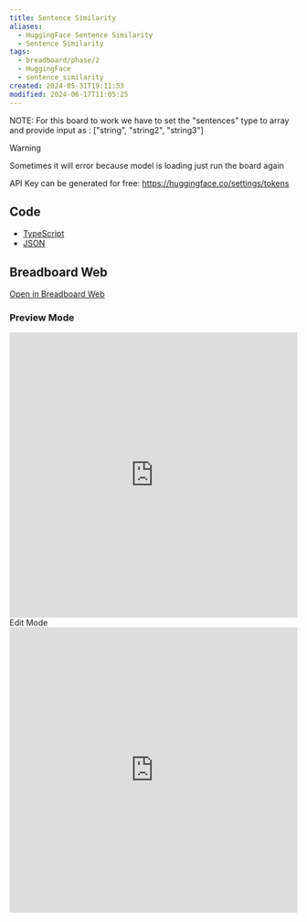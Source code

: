```yaml
---
title: Sentence Similarity
aliases:
  - HuggingFace Sentence Similarity
  - Sentence Similarity
tags:
  - breadboard/phase/2
  - HuggingFace
  - sentence_similarity
created: 2024-05-31T19:11:53
modified: 2024-06-17T11:05:25
---
```


<!-- - [github.com/ExaDev/breadboard-examples/sentence-similarity](https://github.com/ExaDev/breadboard-examples/blob/main/src/examples/sentence-similarity) -->
<!-- - [github.com/ExaDev/breadboard-examples/sentence-similarity/index.ts](https://github.com/ExaDev/breadboard-examples/blob/main/src/examples/sentence-similarity/index.ts) -->
<!-- - [github.com/ExaDev/breadboard-examples/sentence-similarity/board.json](https://github.com/ExaDev/breadboard-examples/blob/main/src/examples/sentence-similarity/board.json) [🔗](https://breadboard-ai.web.app/?mode=list&board=https://raw.githubusercontent.com/ExaDev/breadboard-examples/main/src/examples/sentence-similarity/board.json) -->

NOTE: For this board to work we have to set the "sentences" type to array and provide input as : ["string", "string2", "string3"]

> [!warning]
> Sometimes it will error because model is loading just run the board again

API Key can be generated for free: <https://huggingface.co/settings/tokens>

## Code

- [TypeScript](https://github.com/ExaDev/breadboard-examples/blob/main/src/examples/sentence-similarity/index.ts)
- [JSON](https://github.com/ExaDev/breadboard-examples/blob/main/src/examples/sentence-similarity/board.json)

## Breadboard Web

[Open in Breadboard Web](https://breadboard-ai.web.app/?board=https://raw.githubusercontent.com/ExaDev/breadboard-examples/main/src/examples/sentence-similarity/board.json)

### Preview Mode

<iframe src="https://breadboard-ai.web.app/?board=https://raw.githubusercontent.com/ExaDev/breadboard-examples/main/src/examples/sentence-similarity/board.json&embed" style="width: 100%; height: 500px; border: 0;"></iframe

### Edit Mode

<iframe src="https://breadboard-ai.web.app/?board=https://raw.githubusercontent.com/ExaDev/breadboard-examples/main/src/examples/sentence-similarity/board.json" style="width: 100%; height: 500px; border: 0;"></iframe>
